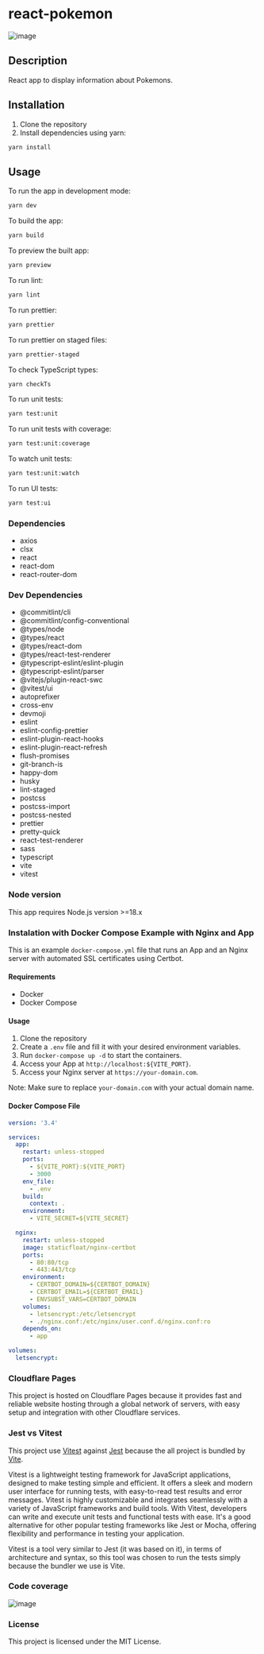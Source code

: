 # react-pokemon

![image](https://user-images.githubusercontent.com/22649066/233890471-75a158b1-ea0b-46d3-85c8-834c59da6f35.png)

## Description

React app to display information about Pokemons.

## Installation

1. Clone the repository
2. Install dependencies using yarn:

```bash
yarn install
```

## Usage

To run the app in development mode:

```bash
yarn dev
```

To build the app:

```bash
yarn build
```

To preview the built app:

```bash
yarn preview
```

To run lint:

```bash
yarn lint
```

To run prettier:

```bash
yarn prettier
```

To run prettier on staged files:

```bash
yarn prettier-staged
```

To check TypeScript types:

```bash
yarn checkTs
```

To run unit tests:

```bash
yarn test:unit
```

To run unit tests with coverage:

```bash
yarn test:unit:coverage
```

To watch unit tests:

```bash
yarn test:unit:watch
```

To run UI tests:

```bash
yarn test:ui
```

### Dependencies

- axios
- clsx
- react
- react-dom
- react-router-dom

### Dev Dependencies

- @commitlint/cli
- @commitlint/config-conventional
- @types/node
- @types/react
- @types/react-dom
- @types/react-test-renderer
- @typescript-eslint/eslint-plugin
- @typescript-eslint/parser
- @vitejs/plugin-react-swc
- @vitest/ui
- autoprefixer
- cross-env
- devmoji
- eslint
- eslint-config-prettier
- eslint-plugin-react-hooks
- eslint-plugin-react-refresh
- flush-promises
- git-branch-is
- happy-dom
- husky
- lint-staged
- postcss
- postcss-import
- postcss-nested
- prettier
- pretty-quick
- react-test-renderer
- sass
- typescript
- vite
- vitest

### Node version

This app requires Node.js version >=18.x

### Instalation with Docker Compose Example with Nginx and App

This is an example `docker-compose.yml` file that runs an App and an Nginx server with automated SSL certificates using Certbot.

#### Requirements

- Docker
- Docker Compose

#### Usage

1. Clone the repository
2. Create a `.env` file and fill it with your desired environment variables.
3. Run `docker-compose up -d` to start the containers.
4. Access your App at `http://localhost:${VITE_PORT}`.
5. Access your Nginx server at `https://your-domain.com`.

Note: Make sure to replace `your-domain.com` with your actual domain name.

#### Docker Compose File

```yml
version: '3.4'

services:
  app:
    restart: unless-stopped
    ports:
      - ${VITE_PORT}:${VITE_PORT}
      - 3000
    env_file:
      - .env
    build:
      context: .
    environment:
      - VITE_SECRET=${VITE_SECRET}

  nginx:
    restart: unless-stopped
    image: staticfloat/nginx-certbot
    ports:
      - 80:80/tcp
      - 443:443/tcp
    environment:
      - CERTBOT_DOMAIN=${CERTBOT_DOMAIN}
      - CERTBOT_EMAIL=${CERTBOT_EMAIL}
      - ENVSUBST_VARS=CERTBOT_DOMAIN
    volumes:
      - letsencrypt:/etc/letsencrypt
      - ./nginx.conf:/etc/nginx/user.conf.d/nginx.conf:ro
    depends_on:
      - app

volumes:
  letsencrypt:
```

### Cloudflare Pages

This project is hosted on Cloudflare Pages because it provides fast and reliable website hosting through a global network of servers, with easy setup and integration with other Cloudflare services.

### Jest vs Vitest

This project use [Vitest](https://vitest.dev/) against [Jest](https://jestjs.io/pt-BR/) because the all project is bundled by [Vite](https://vitejs.dev/). 

Vitest is a lightweight testing framework for JavaScript applications, designed to make testing simple and efficient. It offers a sleek and modern user interface for running tests, with easy-to-read test results and error messages. Vitest is highly customizable and integrates seamlessly with a variety of JavaScript frameworks and build tools. With Vitest, developers can write and execute unit tests and functional tests with ease. It's a good alternative for other popular testing frameworks like Jest or Mocha, offering flexibility and performance in testing your application.

Vitest is a tool very similar to Jest (it was based on it), in terms of architecture and syntax, so this tool was chosen to run the tests simply because the bundler we use is Vite.

### Code coverage

![image](https://user-images.githubusercontent.com/22649066/233892441-a9a8735b-7346-4c4a-9e82-4d829466ec86.png)

### License

This project is licensed under the MIT License.